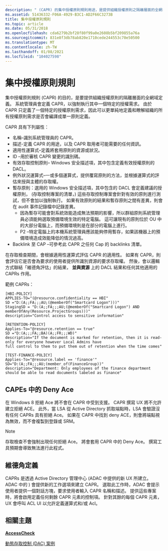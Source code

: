 ```yaml
---
description: " (CAPR) 的集中授權原則規則用途，是提供組織授權原則之隔離層面的全網域定義。"
ms.assetid: 51436332-F06A-4929-B3C1-AD2F66C3273B
title: 集中授權原則規則
ms.topic: article
ms.date: 05/31/2018
ms.openlocfilehash: cda6279b2bf28f80f99a0e2608b5bf209855a76a
ms.sourcegitcommit: 831e8f3db78ab820e1710cede244553c70e50500
ms.translationtype: MT
ms.contentlocale: zh-TW
ms.lasthandoff: 01/08/2021
ms.locfileid: "104027598"
---
```

# <a name="central-authorization-policy-rule"></a>集中授權原則規則

集中授權原則規則 (CAPR) 的目的，是要提供組織授權原則的隔離層面的全網域定義。 系統管理員會定義 CAPR，以強制執行其中一個特定的授權需求。 由於 CAPR 只定義了一個特定的授權原則需求，因此可以更單純地定義和瞭解組織的所有授權原則需求是否會編譯成單一原則定義。

CAPR 具有下列屬性：

-   名稱–識別系統管理員的 CAPR。
-   描述-定義 CAPR 的用途，以及 CAPR 取用者可能需要的任何資訊。
-   適用性運算式–定義將套用原則的資源或狀況。
-   ID –用於審核 CAPR 變更的識別碼。
-   有效存取控制原則– Windows 安全描述項，其中包含定義有效授權原則的 DACL。
-   例外狀況運算式–一或多個運算式，提供覆寫原則的方法，並根據運算式的評估來授與主體的存取權。
-   暫存原則：選用的 Windows 安全描述項，其中包含的 DACL 會定義建議的授權原則， (存取控制專案的清單，) 這些存取控制專案會針對有效的原則進行測試，但不會加以強制執行。 如果有效原則的結果和暫存原則之間有差異，則會在 audit 事件記錄檔中記錄差異。
    -   因為暫存可能會對系統效能造成無法預期的影響，所以群組原則系統管理員必須能夠選取預備環境生效的特定電腦。 這可讓現有的原則位於 OU 中的大部分電腦上，而預備環境則是在部分的電腦上進行。
    -   P2 –特定電腦上的本機系統管理員應該能夠停用暫存，如果該機器上的預備環境造成效能降低的情況過高。
-   Backlink 至 CAP –可參考此 CAPR 之任何 Cap 的 backlinks 清單。

在存取檢查期間，會根據適用性運算式評估 CAPR 的適用性。 如果有 CAPR，則會評估它是否會為要求的使用者提供所識別資源的要求存取權。 然後，會以邏輯方式聯結「維德角評估」的結果， **並與資源** 上的 DACL 結果和任何其他適用的 CAPRs 作用。

範例 CAPRs：

``` syntax
[HBI-POLICY]
APPLIES-TO="(@resource.confidentiality == HBI"
SD ="D:(A;;FA;;;AU;(@memberOf("Smartcard Logon")))"
StagingSD = "D:(A;;FA;;;AU;(@memberOf("Smartcard Logon") AND memberOfAny(Resource.ProjectGroups)))"
description="Control access to sensitive information"
 
[RETENTION-POLICY]
Applies-To="@resource.retention == true"
SD ="D:(A;;;FA;;BA)(A;;FR;;;WD)"
description="If the document is marked for retention, then it is read-only for everyone however Local Admins have 
full control to them to put them out of retention when the time comes"
 
[TEST-FINANCE-POLICY]
Applies-To="@resource.label == 'finance'"
SD="D:(A;;FA;;;AU;(member_of(FinanceGroup))"
description="Department: Only employees of the finance department should be able to read documents labeled as finance"
```

## <a name="deny-aces-in-capes"></a>CAPEs 中的 Deny Ace

在 Windows 8 拒絕 Ace 將不會在 CAPR 中受到支援。 CAPR 撰寫 UX 將不允許建立拒絕 ACE。 此外，當 LSA 從 Active Directory 抓取端點時，LSA 會驗證沒有任何 CAPRs 具有拒絕 Ace。 如果在 CAPR 中找到 deny ACE，則會將端點視為無效，而不會複製到登錄或 SRM。

> [!Note]  
> 存取檢查不會強制出現任何拒絕 Ace。 將會套用 CAPR 中的 Deny Ace。 撰寫工具預期會導致無法進行此程式。

 

## <a name="cape-definition"></a>維德角定義

CAPRs 是透過 Active Directory 管理中心 (ADAC 中提供的新 UX 所建立。 ADAC 中的 ) 會提供新的工作選項來建立 CAPR。 選取此工作時，ADAC 會提示使用者提供一個對話方塊，要求使用者輸入 CAPR 名稱和描述。 提供這些專案時，將會啟用定義任何剩餘 CAPR 元素的控制項。 針對其餘的每個 CAPR 元素，UX 會呼叫 ACL UI 以允許定義運算式和/或 Acl。

## <a name="related-topics"></a>相關主題

<dl> <dt>

[**AccessCheck**](/windows/win32/api/securitybaseapi/nf-securitybaseapi-accesscheck)
</dt> <dt>

[動態存取控制 (DAC) 案例](/previous-versions/windows/desktop/dacx/dynamic-access-control-developer-extensibility-roadmap)
</dt> </dl>

 

 
